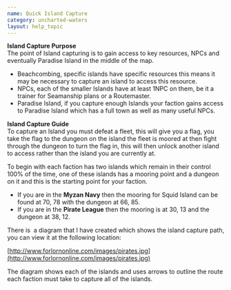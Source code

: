 ```yaml
---
name: Quick Island Capture
category: uncharted-waters
layout: help_topic
---
```

**Island Capture Purpose**  
The point of Island capturing is to gain access to key resources, NPCs and eventually Paradise Island in the middle of the map.

*   Beachcombing, specific islands have specific resources this means it may be necessary to capture an island to access this resource.
*   NPCs, each of the smaller Islands have at least 1NPC on them, be it a trainer for Seamanship plans or a Routemaster.
*   Paradise Island, if you capture enough Islands your faction gains access to Paradise Island which has a full town as well as many useful NPCs.

**Island Capture Guide**  
To capture an Island you must defeat a fleet, this will give you a flag, you take the flag to the dungeon on the island the fleet is moored at then fight through the dungeon to turn the flag in, this will then unlock another island to access rather than the island you are currently at.

To begin with each faction has two islands which remain in their control 100% of the time, one of these islands has a mooring point and a dungeon on it and this is the starting point for your faction.

*   If you are in the **Myzan Navy** then the mooring for Squid Island can be found at 70, 78 with the dungeon at 66, 85.
*   If you are in the **Pirate League** then the mooring is at 30, 13 and the dungeon at 38, 12.

There is  a diagram that I have created which shows the island capture path, you can view it at the following location:

[http://www.forlornonline.com/images/pirates.jpg](http://www.forlornonline.com/images/pirates.jpg)

The diagram shows each of the islands and uses arrows to outline the route each faction must take to capture all of the islands.